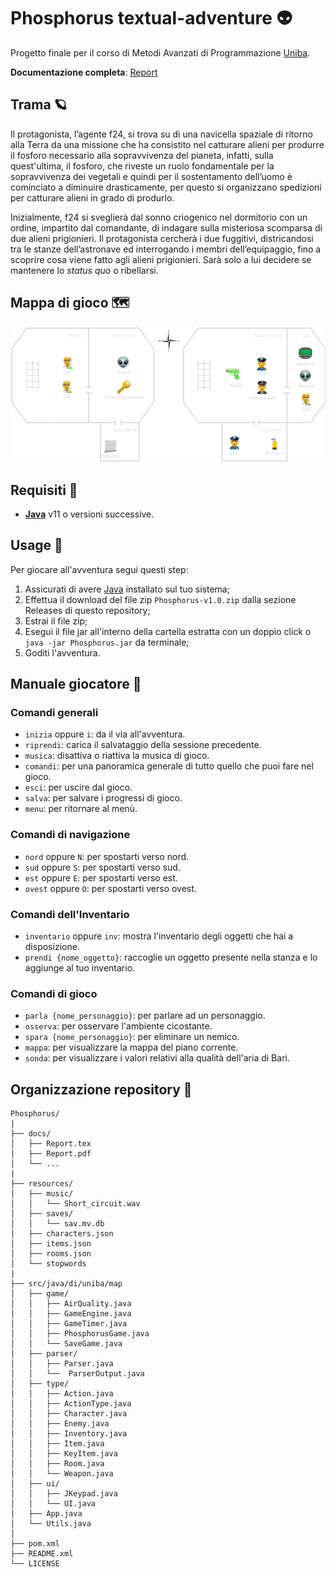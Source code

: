 # Phosphorus textual-adventure 👽

Progetto finale per il corso di Metodi Avanzati di Programmazione [Uniba](https://www.uniba.it/it/ricerca/dipartimenti/informatica).

**Documentazione completa**: [Report](docs/Report.pdf)

## Trama 🪐

Il protagonista, l’agente f24, si trova su di una navicella spaziale di ritorno alla Terra da una missione che ha consistito nel catturare alieni per produrre il fosforo necessario alla sopravvivenza del pianeta, infatti, sulla quest'ultima, il fosforo, che riveste un ruolo fondamentale per la sopravvivenza dei vegetali e quindi per il sostentamento dell’uomo  è cominciato a diminuire drasticamente, per questo si organizzano spedizioni per catturare alieni in grado di produrlo.

Inizialmente, f24 si sveglierà dal sonno criogenico nel dormitorio con un ordine, impartito dal comandante, di indagare sulla misteriosa scomparsa di due alieni prigionieri. Il protagonista cercherà i due fuggitivi, districandosi tra le stanze dell’astronave ed interrogando i membri dell’equipaggio, fino a scoprire cosa viene fatto agli alieni prigionieri. Sarà solo a lui decidere se mantenere lo _status quo_ o ribellarsi.

## Mappa di gioco 🗺️

![](docs/img/map_sv.png)

## Requisiti 📜
- [**Java**](https://www.java.com) v11 o versioni successive.

## Usage 💪

Per giocare all'avventura segui questi step:

1. Assicurati di avere [Java](https://www.java.com) installato sul tuo sistema;
2. Effettua il download del file zip `Phosphorus-v1.0.zip` dalla sezione Releases di questo repository;
3. Estrai il file zip; 
4. Esegui il file jar all'interno della cartella estratta con un doppio click o ```java -jar Phosphorus.jar``` da terminale;
5. Goditi l'avventura.

## Manuale giocatore 🔮

### Comandi generali

- `inizia` oppure `i`: da il via all'avventura.
- `riprendi`: carica il salvataggio della sessione precedente.
- `musica`: disattiva o riattiva la musica di gioco.
- `comandi`: per una panoramica generale di tutto quello che puoi fare nel gioco.
- `esci`: per uscire dal gioco.
- `salva`: per salvare i progressi di gioco.
- `menu`: per ritornare al menù.

### Comandi di navigazione

- `nord` oppure `N`: per spostarti verso nord.
- `sud` oppure `S`: per spostarti verso sud.
- `est` oppure `E`: per spostarti verso est.
- `ovest` oppure `O`: per spostarti verso ovest.

### Comandi dell'Inventario
- `inventario` oppure `inv`: mostra l'inventario degli oggetti che hai a disposizione.
- `prendi {nome_oggetto}`: raccoglie un oggetto presente nella stanza e lo aggiunge al tuo inventario.

### Comandi di gioco

- `parla {nome_personaggio}`: per parlare ad un personaggio.
- `osserva`: per osservare l'ambiente cicostante.
- `spara {nome_personaggio}`: per eliminare un nemico.
- `mappa`: per visualizzare la mappa del piano corrente.
- `sonda`: per visualizzare i valori relativi alla qualità dell'aria di Bari.

## Organizzazione repository 📐

```
Phosphorus/
|
├── docs/
│   ├── Report.tex
│   ├── Report.pdf
│   └── ...
|
├── resources/
│   ├── music/
│   │   └── Short_circuit.wav
│   ├── saves/
│   │   └── sav.mv.db
│   ├── characters.json
│   ├── items.json
│   ├── rooms.json
│   └── stopwords
|
├── src/java/di/uniba/map
│   ├── game/
│   │   ├── AirQuality.java
│   │   ├── GameEngine.java
│   │   ├── GameTimer.java
│   │   ├── PhosphorusGame.java
│   │   └── SaveGame.java
│   ├── parser/
│   │   ├── Parser.java
│   │   └──  ParserOutput.java
│   ├── type/
│   │   ├── Action.java
│   │   ├── ActionType.java
│   │   ├── Character.java
│   │   ├── Enemy.java
│   │   ├── Inventory.java
│   │   ├── Item.java
│   │   ├── KeyItem.java
│   │   ├── Room.java
│   │   └── Weapon.java
│   ├── ui/
│   │   ├── JKeypad.java
│   │   └── UI.java
│   ├── App.java
│   └── Utils.java
│
├── pom.xml
├── README.xml
└── LICENSE
```
